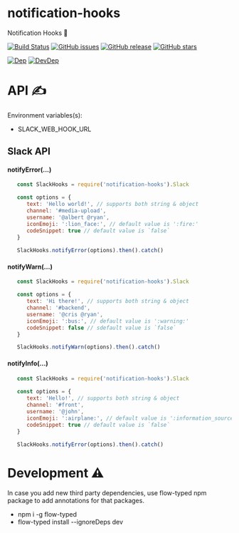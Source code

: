 # notification-hooks
Notification Hooks 🚨

[![Build Status](https://travis-ci.org/renderforest/notification-hooks.svg?branch=master)](https://travis-ci.org/renderforest/notification-hooks)
[![GitHub issues](https://img.shields.io/github/issues/renderforest/notification-hooks.svg)](https://github.com/renderforest/notification-hooks/issues)
[![GitHub release](https://img.shields.io/github/release/renderforest/notification-hooks.svg)](https://github.com/renderforest/notification-hooks/releases)
[![GitHub stars](https://img.shields.io/github/stars/renderforest/notification-hooks.svg)](https://github.com/renderforest/notification-hooks/stargazers)

[![Dep](https://img.shields.io/david/renderforest/notification-hooks.svg)](https://david-dm.org/renderforest/notification-hooks)
[![DevDep](https://img.shields.io/david/dev/renderforest/notification-hooks.svg)](https://david-dm.org/renderforest/notification-hooks?type=dev)


# API ✍

Environment variables(s):

* SLACK_WEB_HOOK_URL


## Slack API

#### notifyError(...)
  ``` javascript
     const SlackHooks = require('notification-hooks').Slack
  
     const options = {
        text: 'Hello world!', // supports both string & object
        channel: '#media-upload',
        username: '@albert @ryan',
        iconEmoji: ':lion_face:', // default value is ':fire:'
        codeSnippet: true // default value is `false`
     }  
     
     SlackHooks.notifyError(options).then().catch()
  ```

#### notifyWarn(...)
  ``` javascript
     const SlackHooks = require('notification-hooks').Slack
  
     const options = {
        text: 'Hi there!', // supports both string & object
        channel: '#backend',
        username: '@cris @ryan',
        iconEmoji: ':bus:', // default value is ':warning:'
        codeSnippet: false // sdefault value is `false`  
     }  
  
     SlackHooks.notifyWarn(options).then().catch()
  ```
  
#### notifyInfo(...)
  ``` javascript
     const SlackHooks = require('notification-hooks').Slack
     
     const options = {
        text: 'Hello!', // supports both string & object
        channel: '#front',
        username: '@john',
        iconEmoji: ':airplane:', // default value is ':information_source:'
        codeSnippet: true // default value is `false`   
     }
     
     SlackHooks.notifyError(options).then().catch()
  ```
  
# Development ⚠
In case you add new third party dependencies, use flow-typed npm package to add annotations for that packages.
 * npm i -g flow-typed
 * flow-typed install --ignoreDeps dev
 
